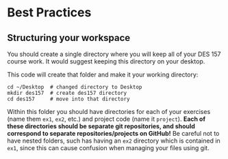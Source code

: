 # Best Practices


## Structuring your workspace

You should create a single directory where you will keep all of your DES 157 course work. It would suggest keeping this directory on your desktop.

This code will create that folder and make it your working directory:

    cd ~/Desktop  # changed directory to Desktop
    mkdir des157  # create des157 directory
    cd des157     # move into that directory

Within this folder you should have directories for each of your exercises (name them `ex1`, `ex2`, etc.) and project code (name it `project`). __Each of these directories should be separate git repositories, and should correspond to separate repositories/projects on GitHub!__ Be careful not to have nested folders, such has having an `ex2` directory which is contained in `ex1`, since this can cause confusion when managing your files using git.


